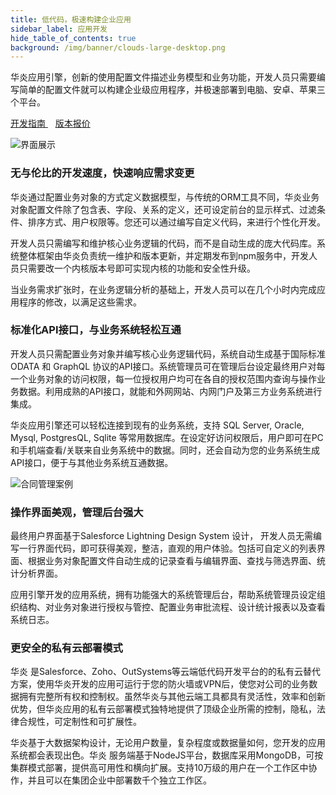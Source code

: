 ```yaml
---
title: 低代码，极速构建企业应用
sidebar_label: 应用开发
hide_table_of_contents: true
background: /img/banner/clouds-large-desktop.png
---
```


华炎应用引擎，创新的使用配置文件描述业务模型和业务功能，开发人员只需要编写简单的配置文件就可以构建企业级应用程序，并极速部署到电脑、安卓、苹果三个平台。

<a class="button button--primary" href="../developer/index" target="_blank">
开发指南
</a>
&nbsp;&nbsp;
<a class="button button--primary" href="../pricing/developer" target="_blank">
版本报价
</a>

![界面展示](/assets/mac_ipad_iphone_list.png)

### 无与伦比的开发速度，快速响应需求变更

华炎通过配置业务对象的方式定义数据模型，与传统的ORM工具不同，华炎业务对象配置文件除了包含表、字段、关系的定义，还可设定前台的显示样式、过滤条件、排序方式、用户权限等。您还可以通过编写自定义代码，来进行个性化开发。

开发人员只需编写和维护核心业务逻辑的代码，而不是自动生成的庞大代码库。系统整体框架由华炎负责统一维护和版本更新，并定期发布到npm服务中，开发人员只需要改一个内核版本号即可实现内核的功能和安全性升级。

当业务需求扩张时，在业务逻辑分析的基础上，开发人员可以在几个小时内完成应用程序的修改，以满足这些需求。

### 标准化API接口，与业务系统轻松互通

开发人员只需配置业务对象并编写核心业务逻辑代码，系统自动生成基于国际标准 ODATA 和 GraphQL 协议的API接口。系统管理员可在管理后台设定最终用户对每一个业务对象的访问权限，每一位授权用户均可在各自的授权范围内查询与操作业务数据。利用成熟的API接口，就能和外网网站、内网门户及第三方业务系统进行集成。

华炎应用引擎还可以轻松连接到现有的业务系统，支持 SQL Server, Oracle, Mysql, PostgresQL, Sqlite 等常用数据库。在设定好访问权限后，用户即可在PC和手机端查看/关联来自业务系统中的数据。同时，还会自动为您的业务系统生成API接口，便于与其他业务系统互通数据。

![合同管理案例](/assets/overview-contracts.jpg)

### 操作界面美观，管理后台强大

最终用户界面基于Salesforce Lightning Design System 设计， 开发人员无需编写一行界面代码，即可获得美观，整洁，直观的用户体验。包括可自定义的列表界面、根据业务对象配置文件自动生成的记录查看与编辑界面、查找与筛选界面、统计分析界面。

应用引擎开发的应用系统，拥有功能强大的系统管理后台，帮助系统管理员设定组织结构、对业务对象进行授权与管控、配置业务审批流程、设计统计报表以及查看系统日志。

### 更安全的私有云部署模式

华炎 是Salesforce、Zoho、OutSystems等云端低代码开发平台的的私有云替代方案，使用华炎开发的应用可运行于您的防火墙或VPN后，使您对公司的业务数据拥有完整所有权和控制权。虽然华炎与其他云端工具都具有灵活性，效率和创新优势，但华炎应用的私有云部署模式独特地提供了顶级企业所需的控制，隐私，法律合规性，可定制性和可扩展性。

华炎基于大数据架构设计，无论用户数量，复杂程度或数据量如何，您开发的应用系统都会表现出色。华炎 服务端基于NodeJS平台，数据库采用MongoDB，可按集群模式部署，提供高可用性和横向扩展。支持10万级的用户在一个工作区中协作，并且可以在集团企业中部署数千个独立工作区。